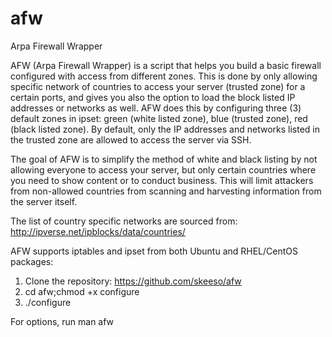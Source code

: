# afw
Arpa Firewall Wrapper

AFW  (Arpa  Firewall  Wrapper) is a script that helps you build a basic firewall configured with access from different zones. This is done by only allowing specific network of countries to access your server (trusted zone) for a certain ports, and gives you also the option to load the block listed IP addresses or  networks  as  well.  AFW  does  this by configuring three (3) default zones in ipset: green (white listed zone), blue (trusted zone), red (black listed zone). By default, only the IP addresses and networks listed in the trusted zone are allowed to access the server via SSH.

The goal of AFW is to simplify the method of white and black listing by not allowing everyone to access your server, but only certain countries where you need to show content or to conduct business. This will limit attackers from non-allowed countries from scanning and harvesting information from the server itself.

The list of country specific networks are sourced from: http://ipverse.net/ipblocks/data/countries/

AFW supports iptables and ipset from both Ubuntu and RHEL/CentOS packages:

1. Clone the repository: https://github.com/skeeso/afw
2. cd afw;chmod +x configure
3. ./configure

For options, run man afw
